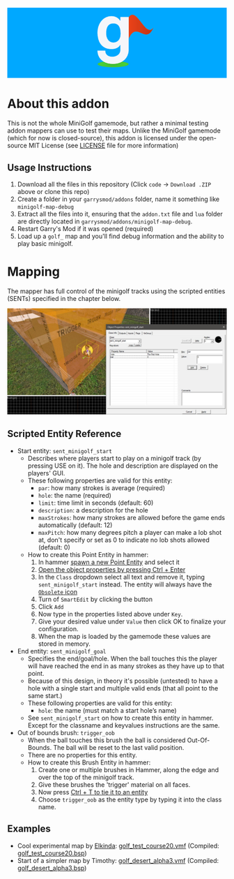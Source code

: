 ![The Minigolf Logo by Syff](.github/assets/logo_with_background.png)

# About this addon

This is not the whole MiniGolf gamemode, but rather a minimal testing addon mappers can use to test their maps. Unlike the MiniGolf gamemode (which for now is closed-source), this addon is licensed under the open-source MIT License (see [LICENSE](LICENSE) file for more information)


## Usage Instructions

1. Download all the files in this repository (Click `code` -> `Download .ZIP` above or clone this repo)
2. Create a folder in your `garrysmod/addons` folder, name it something like `minigolf-map-debug`
3. Extract all the files into it, ensuring that the `addon.txt` file and `lua` folder are directly located in `garrysmod/addons/minigolf-map-debug`.
4. Restart Garry's Mod if it was opened (required)
5. Load up a `golf_` map and you'll find debug information and the ability to play basic minigolf.


# Mapping
The mapper has full control of the minigolf tracks using the scripted entities (SENTs) specified in the chapter below.

![Example of a sent_minigolf_start and trigger_oob brush](.github/assets/guide_mapping_object.jpg)

## Scripted Entity Reference

* Start entity: `sent_minigolf_start`
  * Describes where players start to play on a minigolf track (by pressing USE on it). The hole and description are displayed on the players' GUI.
  * These following properties are valid for this entity:
    * `par`: how many strokes is average (required)
    * `hole`: the name (required)
    * `limit`: time limit in seconds (default: 60)
    * `description`: a description for the hole
    * `maxStrokes`: how many strokes are allowed before the game ends automatically (default: 12)
    * `maxPitch`: how many degrees pitch a player can make a lob shot at, don't specify or set as 0 to indicate no lob shots allowed (default: 0)
  * How to create this Point Entity in hammer:
    1. In hammer [spawn a new Point Entity](https://developer.valvesoftware.com/wiki/Entity_Creation) and select it
    2. [Open the object properties by pressing Ctrl + Enter](https://developer.valvesoftware.com/wiki/Hammer_Object_Properties_Dialog)
    3. In the `Class` dropdown select all text and remove it, typing `sent_minigolf_start` instead. The entity will always have the [`Obsolete` icon](https://developer.valvesoftware.com/wiki/Obsolete)
    4. Turn of `SmartEdit` by clicking the button
    5. Click `Add`
    6. Now type in the properties listed above under `Key`. 
    7. Give your desired value under `Value` then click OK to finalize your configuration.
    8. When the map is loaded by the gamemode these values are stored in memory.
* End entity: `sent_minigolf_goal`
  * Specifies the end/goal/hole. When the ball touches this the player will have reached the end in as many strokes as they have up to that point.
  * Because of this design, in theory it's possible (untested) to have a hole with a single start and multiple valid ends (that all point to the same start.)
  * These following properties are valid for this entity: 
    * `hole`: the name (must match a start hole’s name)
  * See `sent_minigolf_start` on how to create this entity in hammer. Except for the classname and keyvalues instructions are the same.
* Out of bounds brush: `trigger_oob`
  * When the ball touches this brush the ball is considered Out-Of-Bounds. The ball will be reset to the last valid position.
  * There are no properties for this entity.
  * How to create this Brush Entity in hammer:
    1. Create one or multiple brushes in Hammer, along the edge and over the top of the minigolf track. 
    2. Give these brushes the 'trigger' material on all faces. 
    3. Now press [Ctrl + T to tie it to an entity](https://developer.valvesoftware.com/wiki/Hammer_Tools_Menu#Tie_to_Entity_.3CCtrl.2BT.3E)
    4. Choose `trigger_oob` as the entity type by typing it into the class name.


## Examples

* Cool experimental map by [Elkinda](https://steamcommunity.com/id/Elkinda/): [golf_test_course20.vmf](https://mega.nz/file/h1BlEAwK#E3YEXd41_tgTBmjmD1Uu2h4RXlUhMqnPIZT-b7WFNq4) (Compiled: [golf_test_course20.bsp](https://mega.nz/file/tsgVTSgI#4L-KcURZOAHDOf7wxRekFjOmdXcF8mzQfe0swqz6uuk))
* Start of a simpler map by Timothy: [golf_desert_alpha3.vmf](https://mega.nz/file/cwhxxBjb#HM4SEO7TDeVLljNFTb_ncHLvn2Vl2HsSzr_9o7nUq0M) (Compiled: [golf_desert_alpha3.bsp](https://mega.nz/file/UpwlxL7L#G6gzQKi501-584jLmWRxwJGYpZzOcGv_CSvswS0cl44))